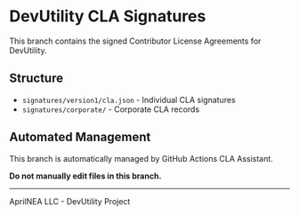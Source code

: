 # DevUtility CLA Signatures

This branch contains the signed Contributor License Agreements for DevUtility.

## Structure
- `signatures/version1/cla.json` - Individual CLA signatures
- `signatures/corporate/` - Corporate CLA records

## Automated Management
This branch is automatically managed by GitHub Actions CLA Assistant.

**Do not manually edit files in this branch.**

---
AprilNEA LLC - DevUtility Project
